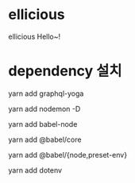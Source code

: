 # ellicious
ellicious
Hello~!

# dependency 설치
yarn add graphql-yoga

yarn add nodemon -D

yarn add babel-node

yarn add @babel/core

yarn add @babel/{node,preset-env}

yarn add dotenv

